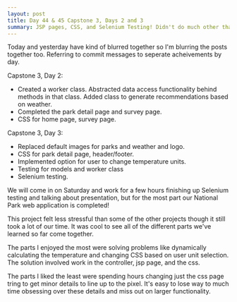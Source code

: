 ```yaml
---
layout: post
title: Day 44 & 45 Capstone 3, Days 2 and 3 
summary: JSP pages, CSS, and Selenium Testing! Didn't do much other than work on this project so I'm combining the last two days into one post. 
---
```


Today and yesterday have kind of blurred together so I'm blurring the posts together too. Referring to commit messages to seperate acheivements by day.

Capstone 3, Day 2: 
* Created a worker class. Abstracted data access functionality behind methods in that class. Added class to generate recommendations based on weather. 
* Completed the park detail page and survey page. 
* CSS for home page, survey page.  

Capstone 3, Day 3:
* Replaced default images for parks and weather and logo.
* CSS for park detail page, header/footer.
* Implemented option for user to change temperature units. 
* Testing for models and worker class
* Selenium testing. 

We will come in on Saturday and work for a few hours finishing up Selenium testing and talking about presentation, but for the most part our National Park web application is completed! 

This project felt less stressful than some of the other projects though it still took a lot of our time. It was cool to see all of the different parts we've learned so far come together. 

The parts I enjoyed the most were solving problems like dynamically calculating the temperature and changing CSS based on user unit selection. The solution involved work in the controller, jsp page, and the css. 

The parts I liked the least were spending hours changing just the css page tring to get minor details to line up to the pixel. It's easy to lose way to much time obsessing over these details and miss out on larger functionality. 

